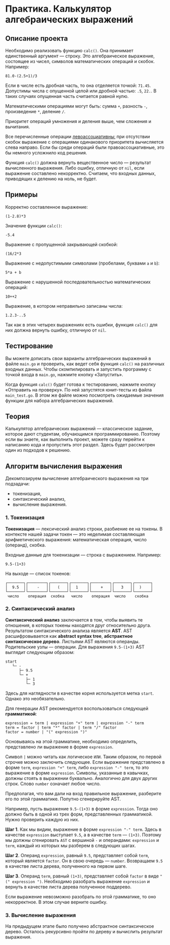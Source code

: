 # Практика. Калькулятор алгебраических выражений

## Описание проекта

Необходимо реализовать функцию `calc()`. Она принимает единственный аргумент — строку. Это алгебраическое выражение, состоящее из чисел, символов математических операций и скобок. Например:

```
81.0-(2.5+1)/3
```

Если в числе есть дробная часть, то она отделяется точкой: `71.45`. Допустимы числа с опущенной целой или дробной частью: `.5`, `22.`. В таких случаях опущенная часть считается равной нулю.

Математическими операциями могут быть: сумма `+`, разность `-`, произведение `*`, деление `/`.

Приоритет операций умножения и деления выше, чем сложения и вычитания.

Все перечисленные операции [левоассоциативны:](https://ru.wikipedia.org/wiki/%D0%9E%D1%87%D0%B5%D1%80%D1%91%D0%B4%D0%BD%D0%BE%D1%81%D1%82%D1%8C_%D0%BE%D0%BF%D0%B5%D1%80%D0%B0%D1%86%D0%B8%D0%B9) при отсутствии скобок выражение с операциями одинакового приоритета вычисляется слева направо. Если бы среди операций были правоассоциативные, это бы немного усложнило код решения.

Функция `calc()` должна вернуть вещественное число — результат вычисленного выражения. Либо ошибку, отличную от `nil`, если выражение составлено некорректно. Считаем, что входных данных, приводящих к делению на ноль, не будет.

## Примеры

Корректно составленное выражение:

```
(1-2.8)*3
```

Значение функции `calc()`:

```
-5.4
```

Выражение с пропущенной закрывающей скобкой:

```
(16/2*3
```

Выражение с недопустимыми символами (пробелами, буквами `a` и `b`):

```
5*a + b
```

Выражение с нарушенной последовательностью математических операций:

```
10++2
```

Выражение, в котором неправильно записаны числа:

```
1.2.3-..5
```


Так как в этих четырех выражениях есть ошибки, функция `calc()` для них должна вернуть ошибку, отличную от `nil`.

## Тестирование

Вы можете дописать свои варианты алгебраических выражений в файле `main.go` и проверить, как ведет себя функция `calc()` на различных входных данных. Чтобы скомпилировать и запустить программу с точкой входа в `main.go`, нажмите кнопку «Запустить».

Когда функция `calc()` будет готова к тестированию, нажмите кнопку «Отправить на проверку». По ней запустятся юнит-тесты из файла `main_test.go`. В этом же файле можно посмотреть ожидаемые значения функции для набора алгебраических выражений.

## Теория

Калькулятор алгебраических выражений — классическое задание, которое дают студентам, обучающимся программированию. Поэтому если вы знаете, как выполнить проект, можете сразу перейти к написанию кода и пропустить этот раздел. Здесь будет рассмотрен один из подходов к решению.

## Алгоритм вычисления выражения

Декомпозируем вычисление алгебраического выражения на три подзадачи:
- токенизация,
- синтаксический анализ,
- вычисление выражения.

### 1. Токенизация

**Токенизация** — лексический анализ строки, разбиение ее на токены. В контексте нашей задачи токен — это неделимая составляющая арифметического выражения: математическая операция, число (операнд), скобка.

Входные данные для токенизации — строка с выражением. Например:

```
9.5-(1+3)
```

На выходе — список токенов:

```
┌───────┐┌────────┐┌───────┐┌───────┐┌────────┐┌───────┐┌───────┐
│  9.5  ││    -   ││   (   ││  1    ││    +   ││   3   ││  )    │ 
└───────┘└────────┘└───────┘└───────┘└────────┘└───────┘└───────┘
 число    операция  скобка   число    операция  число    скобка
```

### 2. Синтаксический анализ

**Синтаксический анализ** заключается в том, чтобы выявить те отношения, в которых токены находятся друг относительно друга. Результатом синтаксического анализа является **AST**. AST расшифровывается как **abstract syntax tree**, **абстрактное синтаксическое дерево**. Листьями AST являются операнды. Родительские узлы — операции. Для выражения `9.5-(1+3)` AST выглядит следующим образом:

```
start
   └─ -
      ├─ 9.5
      └─ +
         ├─ 1
         └─ 3
```
Здесь для наглядности в качестве корня используется метка `start`. Однако это необязательно.  

Для генерации AST рекомендуется воспользоваться следующей **грамматикой**:

```
expression = term | expression "+" term | expression "-" term
term = factor | term "*" factor | term "/" factor
factor = number | "(" expression ")"
```

Основываясь на этой грамматике, необходимо определить, представлено ли выражение в форме `expression`. 

Символ `|` можно читать как логическое `ИЛИ`. Таким образом, по первой строчке можно заключить следующее. Если выражение представлено в форме `term`, `expression "+" term`, либо `expression "-" term`, то это выражение в форме `expression`. Символы, указанные в кавычках, должны стоять в выражении буквально. Аналогично для двух других строк. Слово `number` означает любое число.

Предполагая, что вам дали на вход правильное выражение, разберите его по этой грамматике. Попутно сгенерируйте AST. 

Например, пусть выражение `9.5-(1+3)` в форме `expression`. Тогда оно должно быть в одной из трех форм, представленных грамматикой. Нужно проверить каждую из них. 

**Шаг 1**. Как мы видим, выражение в форме `expression "-" term`. Здесь в качестве `expression` выступает `9.5`, а в качестве `term` — `(1+3)`. Поэтому мы должны сгенировать `AST` с вершиной `-` и операндами: `expression` и `term`, каждый из которых мы разберем в следующих шагах.   

**Шаг 2**. Операнд `expression`, равный `9.5`, представляет собой `term`, который является `factor`. Он в свою очередь — `number`. Возвращаем `9.5` в качестве листа дерева, полученного на первом шаге.   

**Шаг 3**. Операнд `term`, равный `(1+3)`, представляет собой `factor` в виде `"(" expression ")`. Необходимо разобрать выражение `expression` и вернуть в качестве листа дерева полученное поддерево.      

Если выражение невозможно разобрать по этой грамматике, то оно некорректное. В этом случае верните ошибку. 

### 3. Вычисление выражения

На предыдущем этапе было получено абстрактное синтаксическое дерево. Осталось рекурсивно пройти по дереву и вычислить результат выражения.

